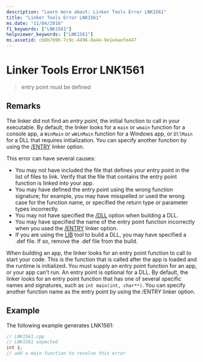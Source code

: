 ```yaml
---
description: "Learn more about: Linker Tools Error LNK1561"
title: "Linker Tools Error LNK1561"
ms.date: "11/04/2016"
f1_keywords: ["LNK1561"]
helpviewer_keywords: ["LNK1561"]
ms.assetid: cb0b709b-7c9c-4496-8a4e-9e1e4aefe447
---
```

# Linker Tools Error LNK1561

> entry point must be defined

## Remarks

The linker did not find an *entry point*, the initial function to call in your executable. By default, the linker looks for a `main` or `wmain` function for a console app, a `WinMain` or `wWinMain` function for a Windows app, or `DllMain` for a DLL that requires initialization. You can specify another function by using the [/ENTRY](../../build/reference/entry-entry-point-symbol.md) linker option.

This error can have several causes:

- You may not have included the file that defines your entry point in the list of files to link. Verify that the file that contains the entry point function is linked into your app.
- You may have defined the entry point using the wrong function signature; for example, you may have misspelled or used the wrong case for the function name, or specified the return type or parameter types incorrectly.
- You may not have specified the [/DLL](../../build/reference/dll-build-a-dll.md) option when building a DLL.
- You may have specified the name of the entry point function incorrectly when you used the [/ENTRY](../../build/reference/entry-entry-point-symbol.md) linker option.
- If you are using the [LIB](../../build/reference/lib-reference.md) tool to build a DLL, you may have specified a .def file. If so, remove the .def file from the build.

When building an app, the linker looks for an entry point function to call to start your code. This is the function that is called after the app is loaded and the runtime is initialized. You must supply an entry point function for an app, or your app can't run. An entry point is optional for a DLL. By default, the linker looks for an entry point function that has one of several specific names and signatures, such as `int main(int, char**)`. You can specify another function name as the entry point by using the /ENTRY linker option.

## Example

The following example generates LNK1561:

```cpp
// LNK1561.cpp
// LNK1561 expected
int i;
// add a main function to resolve this error
```
